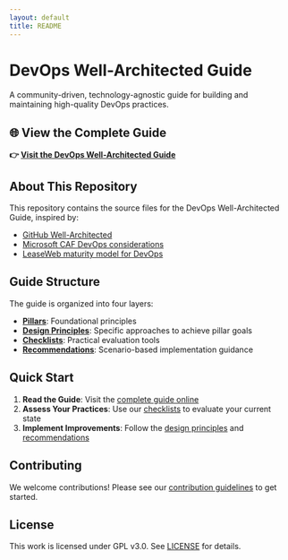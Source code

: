 ```yaml
---
layout: default
title: README
---
```


# DevOps Well-Architected Guide

A community-driven, technology-agnostic guide for building and maintaining high-quality DevOps practices.

## 🌐 View the Complete Guide

**👉 [Visit the DevOps Well-Architected Guide](https://thecloudexplorers.github.io/devops-well-architected-guide/)**

## About This Repository

This repository contains the source files for the DevOps Well-Architected Guide, inspired by:

* [GitHub Well-Architected](https://wellarchitected.github.com)
* [Microsoft CAF DevOps considerations](https://learn.microsoft.com/en-us/azure/cloud-adoption-framework/ready/considerations/devops-principles-and-practices) 
* [LeaseWeb maturity model for DevOps](https://github.com/leaseweb/devops-maturity-model)

## Guide Structure

The guide is organized into four layers:

- **[Pillars](https://thecloudexplorers.github.io/devops-well-architected-guide/#1-pillars)**: Foundational principles
- **[Design Principles](devops-well-architected-guide/design-principles/)**: Specific approaches to achieve pillar goals
- **[Checklists](devops-well-architected-guide/checklists/)**: Practical evaluation tools  
- **[Recommendations](devops-well-architected-guide/recommendations/)**: Scenario-based implementation guidance

## Quick Start

1. **Read the Guide**: Visit the [complete guide online](https://thecloudexplorers.github.io/devops-well-architected-guide/)
2. **Assess Your Practices**: Use our [checklists](devops-well-architected-guide/checklists/) to evaluate your current state
3. **Implement Improvements**: Follow the [design principles](devops-well-architected-guide/design-principles/) and [recommendations](devops-well-architected-guide/recommendations/)

## Contributing

We welcome contributions! Please see our [contribution guidelines](https://thecloudexplorers.github.io/devops-well-architected-guide/#contributing) to get started.

## License

This work is licensed under GPL v3.0. See [LICENSE](LICENSE) for details.
